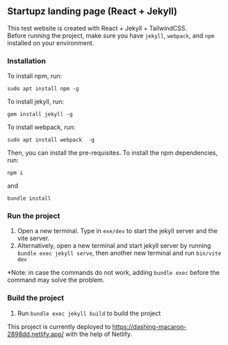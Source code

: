 ## Startupz landing page (React + Jekyll)

This test website is created with React + Jekyll + TailwindCSS.  
Before running the project, make sure you have `jekyll`, `webpack`, and `npm` installed on your environment.

### Installation

To install npm, run:

```
sudo apt install npm -g
```

To install jekyll, run:

```
gem install jekyll -g
```

To install webpack, run:

```
sudo apt install webpack  -g
```

Then, you can install the pre-requisites. To install the npm dependencies, run:

```
npm i
```

and

```
bundle install
```

### Run the project

1. Open a new terminal. Type in `exe/dev` to start the jekyll server and the vite server.
2. Alternatively, open a new terminal and start jekyll server by running `bundle exec jekyll serve`, then another new terminal and run `bin/vite dev`

\*Note: in case the commands do not work, adding `bundle exec` before the command may solve the problem.

### Build the project

1. Run `bundle exec jekyll build` to build the project

This project is currently deployed to https://dashing-macaron-2898dd.netlify.app/ with the help of Netlify.
